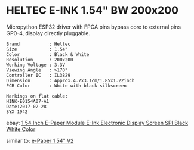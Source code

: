 # HELTEC E-INK 1.54" BW 200x200

Micropython ESP32 driver with FPGA pins bypass core
to external pins GP0-4, display directly pluggable.

    Brand           : Heltec
    Size            : 1.54"
    Color           : Black & White
    Resolution      : 200x200
    Working Voltage : 3.3V
    Viewing Angle   : >170°
    Controller IC   : IL3829
    Dimension       : Approx.4.7x3.1cm/1.85x1.22inch
    PCB Color       : White with black silkscreen

    Markings on flat cable:
    HINK-E0154A07-A1
    Date:2017-02-28
    SYX 1942

ebay:
[1.54 Inch E-Paper Module E-Ink Electronic Display Screen SPI Black White Color](https://www.ebay.com/itm/1-54-Inch-E-Paper-Module-E-Ink-Electronic-Display-Screen-SPI-Black-White-Color/392556403310?hash=item5b662f5a6e:g:BfgAAOSwrcRd3W2f)

similar to:
[e-Paper 1.54" V2](https://github.com/waveshare/e-Paper/blob/master/Arduino/epd1in54_V2/epd1in54_V2.cpp)
